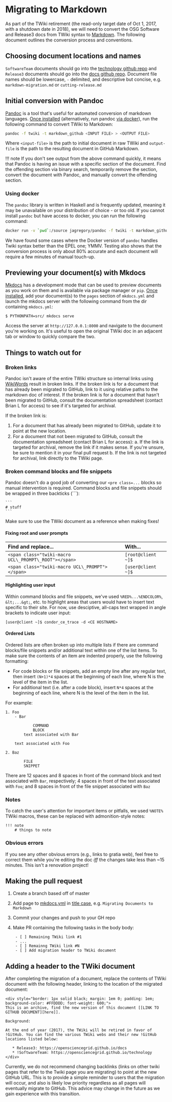 Migrating to Markdown
=====================

As part of the TWiki retirement (the read-only target date of Oct 1, 2017, with a shutdown date in 2018), we will need to convert the OSG Software and Release3 docs from TWiki syntax to [Markdown](https://guides.github.com/features/mastering-markdown/). The following document outlines the conversion process and conventions.

Choosing document locations and names
-------------------------------------

`SoftwareTeam` documents should go into the [technology github repo](https://opensciencegrid.github.io/technology/) and `Release3` documents should go into the [docs github repo](https://opensciencegrid.github.io/docs/). Document file names should be lowercase, `-` delimited, and descriptive but concise, e.g. `markdown-migration.md` or `cutting-release.md`

Initial conversion with Pandoc
------------------------------

[Pandoc](http://pandoc.org/) is a tool that's useful for automated conversion of markdown languages. [Once installed](http://pandoc.org/installing.html) (alternatively, run pandoc [via docker](#using-docker)), run the following command to convert TWiki to Markdown:

```bash
pandoc -f twiki -t markdown_github <INPUT FILE> > <OUTPUT FILE>
```

Where `<input-file>` is the path to initial document in raw TWiki and `output-file` is the path to the resulting document in GitHub Markdown.

!!! note
    If you don't see output from the above command quickly, it means that Pandoc is having an issue with a specific section of the document. Find the offending section via binary search, temporarily remove the section, convert the document with Pandoc, and manually convert the offending section.

### Using docker ###

The `pandoc` library is written in Haskell and is frequently updated, meaning it may be unavailable on your distribution of choice - or too old.  If you cannot install `pandoc` but have access to docker, you can run the following command:

```bash
docker run -v `pwd`:/source jagregory/pandoc -f twiki -t markdown_github <INPUT FILE> > <OUTPUT FILE>
```

We have found some cases where the Docker version of `pandoc` handles Twiki syntax better than the EPEL one; YMMV.  Testing also shows that the conversion process is only about 80% accurate and each document will require a few minutes of manual touch-up.

Previewing your document(s) with Mkdocs
---------------------------------------

[Mkdocs](http://www.mkdocs.org/) has a development mode that can be used to preview documents as you work on them and is available via package manager or `pip`. [Once installed](http://www.mkdocs.org/#installation), add your document(s) to the `pages` section of `mkdocs.yml` and launch the mkdocs server with the following command from the dir containing `mkdocs.yml`:

```
$ PYTHONPATH=src/ mkdocs serve
```

Access the server at `http://127.0.0.1:8000` and navigate to the document you're working on. It's useful to open the original TWiki doc in an adjacent tab or window to quickly compare the two.

Things to watch out for
-----------------------

### Broken links ###

Pandoc isn't aware of the entire TWiki structure so internal links using [WikiWords](http://twiki.org/cgi-bin/view/TWiki/WikiWord) result in broken links. If the broken link is for a document that has already been migrated to GitHub, link to it using relative paths to the markdown doc of interest. If the broken link is for a document that hasn't been migrated to GitHub, consult the documentation spreadsheet (contact Brian L for access) to see if it's targeted for archival.

If the broken link is:

1. For a document that has already been migrated to GitHub, update it to point at the new location.
2. For a document that not been migrated to GitHub, consult the documentation spreadsheet (contact Brian L for access):
   a. If the link is targeted for archival, remove the link if it makes sense. If you're unsure, be sure to mention it in your final pull request
   b. If the link is not targeted for archival, link directly to the TWiki page.

### Broken command blocks and file snippets ###

Pandoc doesn't do a good job of converting our `<pre class=...` blocks so manual intervention is required. Command blocks and file snippets should be wrapped in three backticks (\`\`\`):

    ```
    # stuff
    ```

Make sure to use the TWiki document as a reference when making fixes!

#### Fixing root and user prompts ####

| Find and replace...                                   | With...            |
|:------------------------------------------------------|:-------------------|
| `<span class="twiki-macro UCL\_PROMPT\_ROOT"></span>` | `[root@client ~]$` |
| `<span class="twiki-macro UCL\_PROMPT"></span>`       | `[user@client ~]$` |

#### Highlighting user input  ####

Within command blocks and file snippets, we've used `%RED%...%ENDCOLOR%`, `&lt;...&gt;`, etc. to highlight areas that users would have to insert text specific to their site. For now, use desciptive, all-caps text wrapped in angle brackets to indicate user input:

```
[user@client ~]$ condor_ce_trace -d <CE HOSTNAME>
```

#### Ordered Lists ####

Ordered lists are often broken up into multiple lists if there are command blocks/file snippets and/or additional text within one of the list items. To make sure the contents of an item are indented properly, use the following formatting:

- For code blocks or file snippets, add an empty line after any regular text, then insert `(N+1)*4` spaces at the beginning of each line, where N is the level of the item in the list.
- For additional text (i.e. after a code block), insert `N*4` spaces at the beginning of each line, where N is the level of the item in the list.

For example:

```
1. Foo
    - Bar

            COMMAND
            BLOCK
        text associated with Bar

    text associated with Foo

2. Baz

        FILE
        SNIPPET

```

There are 12 spaces and 8 spaces in front of the command block and text associated with `Bar`, respectively; 4 spaces in front of the text associated with `Foo`; and 8 spaces in front of the file snippet associated with `Baz`

### Notes ###

To catch the user's attention for important items or pitfalls, we used `%NOTE%` TWiki macros, these can be replaced with admonition-style notes:

```
!!! note
    # things to note
```

### Obvious errors ###

If you see any other obvious errors (e.g., links to gratia web), feel free to correct them while you're editing the doc *iff* the changes take less than ~15 minutes. This isn't a renovation project!

Making the pull request
-----------------------

1. Create a branch based off of master
2. Add page to [mkdocs.yml](../../mkdocs.yml) in [title case](http://titlecase.com/), e.g. `Migrating Documents to Markdown`
3. Commit your changes and push to your GH repo
4. Make PR containing the following tasks in the body body:

        - [ ] Remaining TWiki link #1
        - ...
        - [ ] Remainng TWiki link #N
        - [ ] Add migration header to TWiki document

Adding a header to the TWiki document
-------------------------------------

After completing the migration of a document, replace the contents of TWiki document with the following header, linking to the location of the migrated document:

```
<div style="border: 1px solid black; margin: 1em 0; padding: 1em; background-color: #FFDDDD; font-weight: 600;">
This is an archive, find the new version of this document [[LINK TO GITHUB DOCUMENT][here]].

Background:

At the end of year (2017), the TWiki will be retired in favor of !GitHub. You can find the various TWiki webs and their new !GitHub locations listed below:

   * Release3: https://opensciencegrid.github.io/docs
   * !SoftwareTeam: https://opensciencegrid.github.io/technology
</div>
```

Currently, we do not recommend changing backlinks (links on other twiki pages that refer to the Twiki page you are migrating) to point at the new GitHub URL.  This is to provide a simple reminder to users that the migration will occur, and also is likely low priority regardless as all pages will eventually migrate to GitHub.  This advice may change in the future as we gain experience with this transition.
